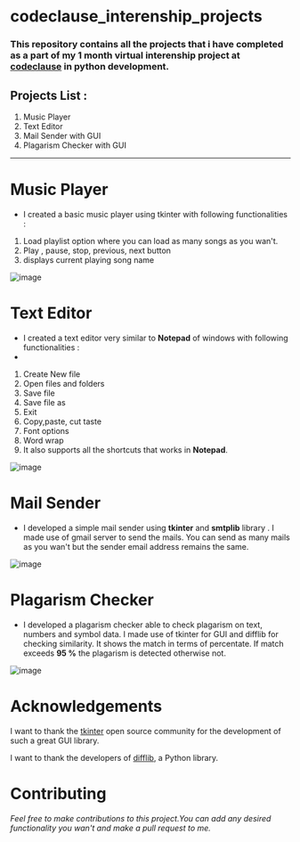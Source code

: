 # codeclause_interenship_projects

### This repository contains all the projects that i have completed as a part of my 1 month virtual interenship project at [codeclause][1] in python development.
[1]: https://internship.codeclause.com/

## Projects List :
1. Music Player
2. Text Editor
3. Mail Sender with GUI
4. Plagarism Checker with GUI

***

# Music Player
- I created a basic music player using tkinter with following functionalities :
1. Load playlist option where you can load as many songs as you wan't.
2. Play , pause, stop, previous, next button
3. displays current playing song name

![image](https://github.com/shelkeom230/codeclause_interenship_projects/assets/104075298/f66c13b9-1b63-425c-b0fa-340b9d6997e7)

# Text Editor

- I created a text editor very similar to **Notepad** of windows with following functionalities :
- 
1. Create New file
2. Open files and folders
3. Save file
4. Save file as
5. Exit
6. Copy,paste, cut taste
7. Font options
8. Word wrap
9. It also supports all the shortcuts that works in **Notepad**.

![image](https://github.com/shelkeom230/codeclause_interenship_projects/assets/104075298/db6495f2-5ec7-46b1-bcd5-87a66975aebb)

# Mail Sender

- I developed a simple mail sender using **tkinter** and **smtplib** library . I made use of gmail server to send the mails. You can send as many mails as you wan't but the sender email address remains the same.

![image](https://github.com/shelkeom230/codeclause_interenship_projects/assets/104075298/91116925-a536-414b-834a-d90f0d8f4988)

# Plagarism Checker

- I developed a plagarism checker able to check plagarism on text, numbers and symbol data. I made use of tkinter for GUI and difflib for checking similarity. It shows the match in terms of percentate. If match exceeds **95 %** the plagarism is detected otherwise not.

![image](https://github.com/shelkeom230/codeclause_interenship_projects/assets/104075298/dca7724a-e832-4cbf-9aa0-b3308646ae61)

# Acknowledgements 
I want to thank the [tkinter][2] open source community for the development of such a great GUI library.

[2]: https://docs.python.org/3/library/tkinter.html

I want to thank the developers of [difflib][3], a Python library.

[3]: https://docs.python.org/3/library/difflib.html

# Contributing 

*Feel free to make contributions to this project.You can add any desired functionality you wan't and make a pull request to me.*


